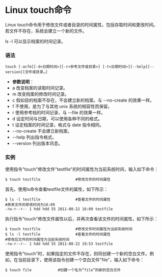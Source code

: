 
# Linux touch命令



Linux touch命令用于修改文件或者目录的时间属性，包括存取时间和更改时间。若文件不存在，系统会建立一个新的文件。

ls -l 可以显示档案的时间记录。

### 语法

```
touch [-acfm][-d<日期时间>][-r<参考文件或目录>] [-t<日期时间>][--help][--version][文件或目录…]

```

*   **参数说明**：
*   a 改变档案的读取时间记录。
*   m 改变档案的修改时间记录。
*   c 假如目的档案不存在，不会建立新的档案。与 --no-create 的效果一样。
*   f 不使用，是为了与其他 unix 系统的相容性而保留。
*   r 使用参考档的时间记录，与 --file 的效果一样。
*   d 设定时间与日期，可以使用各种不同的格式。
*   t 设定档案的时间记录，格式与 date 指令相同。
*   --no-create 不会建立新档案。
*   --help 列出指令格式。
*   --version 列出版本讯息。

### 实例

使用指令"touch"修改文件"testfile"的时间属性为当前系统时间，输入如下命令：

```
$ touch testfile                #修改文件的时间属性 

```

首先，使用ls命令查看testfile文件的属性，如下所示：

```
$ ls -l testfile                #查看文件的时间属性  
#原来文件的修改时间为16:09  
-rw-r--r-- 1 hdd hdd 55 2011-08-22 16:09 testfile  

```

执行指令"touch"修改文件属性以后，并再次查看该文件的时间属性，如下所示：

```
$ touch testfile                #修改文件时间属性为当前系统时间  
$ ls -l testfile                #查看文件的时间属性  
#修改后文件的时间属性为当前系统时间  
-rw-r--r-- 1 hdd hdd 55 2011-08-22 19:53 testfile  

```

使用指令"touch"时，如果指定的文件不存在，则将创建一个新的空白文件。例如，在当前目录下，使用该指令创建一个空白文件"file"，输入如下命令：

```
$ touch file            #创建一个名为“file”的新的空白文件 

```



